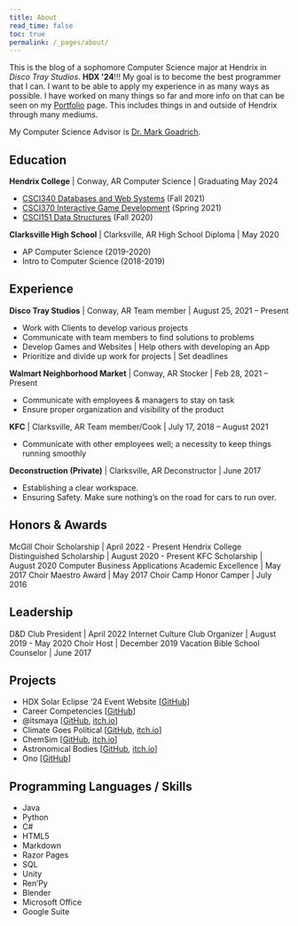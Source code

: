 ```yaml
---
title: About
read_time: false
toc: true
permalink: /_pages/about/
---
```


This is the blog of a sophomore Computer Science major at Hendrix in *Disco Tray Studios*. **HDX '24**!!!
My goal is to become the best programmer that I can. I want to be able to apply my experience in as many
ways as possible. I have worked on many things so far and more info on that can be seen on my
[Portfolio](/blog/_pages/portfolio/) page. This includes things in and outside of Hendrix through many mediums.

My Computer Science Advisor is [Dr. Mark Goadrich](http://mark.goadrich.com/).

## Education

**Hendrix College** | Conway, AR
Computer Science | Graduating May 2024

- [CSCI340 Databases and Web Systems](https://hendrix-cs.github.io/csci340/index.html) (Fall 2021)
- [CSCI370 Interactive Game Development](https://hendrix-cs.github.io/csci370/) (Spring 2021)
- [CSCI151 Data Structures](https://hendrix-cs.github.io/csci151/) (Fall 2020)

**Clarksville High School** | Clarksville, AR
High School Diploma | May 2020

- AP Computer Science (2019-2020)
- Intro to Computer Science (2018-2019)

## Experience

**Disco Tray Studios** | Conway, AR
Team member | August 25, 2021 – Present

- Work with Clients to develop various projects
- Communicate with team members to find solutions to problems
- Develop Games and Websites | Help others with developing an App
- Prioritize and divide up work for projects | Set deadlines

**Walmart Neighborhood Market** | Conway, AR
Stocker | Feb 28, 2021 – Present

- Communicate with employees & managers to stay on task
- Ensure proper organization and visibility of the product

**KFC** | Clarksville, AR
Team member/Cook | July 17, 2018 – August 2021

- Communicate with other employees well; a necessity to keep things running smoothly

**Deconstruction (Private)** | Clarksville, AR
Deconstructor | June 2017

- Establishing a clear workspace.
- Ensuring Safety. Make sure nothing’s on the road for cars to run over.

## Honors & Awards

McGill Choir Scholarship | April 2022 - Present
Hendrix College Distinguished Scholarship | August 2020 - Present
KFC Scholarship | August 2020
Computer Business Applications Academic Excellence | May 2017
Choir Maestro Award | May 2017
Choir Camp Honor Camper | July 2016

## Leadership

D&D Club President | April 2022
Internet Culture Club Organizer | August 2019 - May 2020
Choir Host | December 2019
Vacation Bible School Counselor | June 2017

## Projects

- HDX Solar Eclipse ‘24 Event Website \[[GitHub](https://github.com/DiscoTrayStudios/Solar)]
- Career Competencies \[[GitHub](https://github.com/DiscoTrayStudios/CareerCompetencies)]
- @itsmaya \[[GitHub](https://github.com/DiscoTrayStudios/Sociology), [itch.io](https://discotraystudios.itch.io/itsmaya)]
- Climate Goes Political \[[GitHub](https://github.com/DiscoTrayStudios/economicsgame), [itch.io](https://discotraystudios.itch.io/climate-goes-political)]
- ChemSim \[[GitHub](https://github.com/DiscoTrayStudios/ChemSim), [itch.io](https://discotraystudios.itch.io/chemsim)]
- Astronomical Bodies \[[GitHub](https://github.com/DiscoTrayStudios/PhysicsSimulation), [itch.io](https://discotraystudios.itch.io/astronomical-bodies)]
- Ono \[[GitHub](https://github.com/Jqual1/Ono)]

## Programming Languages / Skills

- Java
- Python
- C#
- HTML5
- Markdown
- Razor Pages
- SQL
- Unity
- Ren’Py
- Blender
- Microsoft Office
- Google Suite
